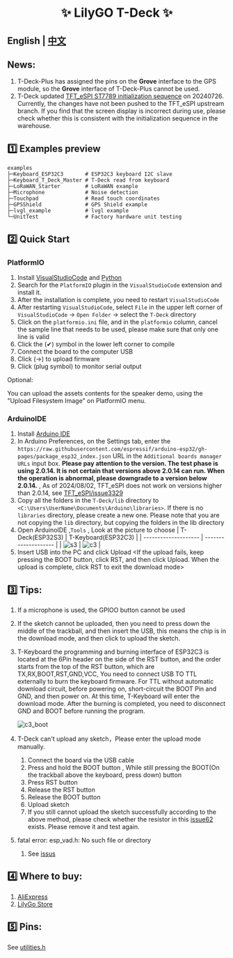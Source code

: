 <h1 align = "center">✨ LilyGO T-Deck  ✨</h1>

## **English | [中文](README_CN.MD)**

## News:

1. T-Deck-Plus has assigned the pins on the **Grove** interface to the GPS module, so the **Grove** interface of T-Deck-Plus cannot be used.
2. T-Deck updated [TFT_eSPI ST7789 initialization sequence](https://github.com/Xinyuan-LilyGO/T-Deck/commit/6adb8884c689f174c29a6d7172a0daa367a582eb) on 20240726. Currently, the changes have not been pushed to the TFT_eSPI upstream branch. If you find that the screen display is incorrect during use, please check whether this is consistent with the initialization sequence in the warehouse.

## 1️⃣ Examples preview

````
examples 
├─Keyboard_ESP32C3       # ESP32C3 keyboard I2C slave
├─Keyboard_T_Deck_Master # T-Deck read from keyboard
├─LoRaWAN_Starter        # LoRaWAN example
├─Microphone             # Noise detection  
├─Touchpad               # Read touch coordinates 
├─GPSShield              # GPS Shield example
├─lvgl_example           # lvgl example
└─UnitTest               # Factory hardware unit testing           

````

## 2️⃣ Quick Start

### PlatformIO

1. Install [VisualStudioCode](https://code.visualstudio.com/) and [Python](https://www.python.org/)
2. Search for the `PlatformIO` plugin in the `VisualStudioCode` extension and install it.
3. After the installation is complete, you need to restart `VisualStudioCode`
4. After restarting `VisualStudioCode`, select `File` in the upper left corner of `VisualStudioCode` -> `Open Folder` -> select the `T-Deck` directory
5. Click on the `platformio.ini` file, and in the `platformio` column, cancel the sample line that needs to be used, please make sure that only one line is valid
6. Click the (✔) symbol in the lower left corner to compile
7. Connect the board to the computer USB
8. Click (→) to upload firmware
9. Click (plug symbol) to monitor serial output

Optional:

You can upload the assets contents for the speaker demo, using the "Upload Filesystem Image" on PlatformIO menu.

### ArduinoIDE

1. Install [Arduino IDE](https://www.arduino.cc/en/software)
2. In Arduino Preferences, on the Settings tab, enter the `https://raw.githubusercontent.com/espressif/arduino-esp32/gh-pages/package_esp32_index.json` URL in the `Additional boards manager URLs` input box. **Please pay attention to the version. The test phase is using 2.0.14. It is not certain that versions above 2.0.14 can run. When the operation is abnormal, please downgrade to a version below 2.0.14.** , As of 2024/08/02, TFT_eSPI does not work on versions higher than 2.0.14, see [TFT_eSPI/issue3329](https://github.com/Bodmer/TFT_eSPI/issues/3329)
3. Copy all the folders in the `T-Deck/lib` directory to `<C:\Users\UserName\Documents\Arduino\libraries>`. If there is no `libraries` directory, please create a new one. Please note that you are not copying the `lib` directory, but copying the folders in the lib directory
4. Open ArduinoIDE  ,`Tools` , Look at the picture to choose
    | T-Deck(ESP32S3)      | T-Keyboard(ESP32C3)  |
    | -------------------- | -------------------- |
    | ![s3](images/s3.jpg) | ![c3](images/c3.jpg) |
5. Insert USB into the PC and click Upload <If the upload fails, keep pressing the BOOT button, click RST, and then click Upload. When the upload is complete, click RST to exit the download mode>

## 3️⃣ Tips:

1. If a microphone is used, the GPIOO button cannot be used
2. If the sketch cannot be uploaded, then you need to press down the middle of the trackball, and then insert the USB, this means the chip is in the download mode, and then click to upload the sketch.
3. T-Keyboard the programming and burning interface of ESP32C3 is located at the 6Pin header on the side of the RST button, and the order starts from the top of the RST button, which are TX,RX,BOOT,RST,GND,VCC, You need to connect USB TO TTL externally to burn the keyboard firmware. For TTL without automatic download circuit, before powering on, short-circuit the BOOT Pin and GND, and then power on. At this time, T-Keyboard will enter the download mode. After the burning is completed, you need to disconnect GND and BOOT before running the program.

   ![c3_boot](images/c3_boot.jpg)

4. T-Deck can't upload any sketch，Please enter the upload mode manually.
   1. Connect the board via the USB cable
   2. Press and hold the BOOT button , While still pressing the BOOT(On the trackball above the keyboard, press down) button
   3. Press RST button
   4. Release the RST button
   5. Release the BOOT button
   6. Upload sketch
   7. If you still cannot upload the sketch successfully according to the above method, please check whether the resistor in this [issue62](https://github.com/Xinyuan-LilyGO/T-Deck/issues/62) exists. Please remove it and test again.

5. fatal error: esp_vad.h: No such file or directory
   1. See [issus](https://github.com/Xinyuan-LilyGO/T-Deck/issues/90#issuecomment-2980116659)


## 4️⃣ Where to buy:

1. [AliExpress](https://www.aliexpress.com/item/1005005692235592.html)
2. [LilyGo Store](https://www.lilygo.cc/products/t-deck)



## 5️⃣ Pins:

See [utilities.h](./examples//UnitTest//utilities.h)
